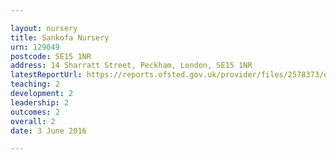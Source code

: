 ```yaml
---

layout: nursery
title: Sankofa Nursery
urn: 129049
postcode: SE15 1NR
address: 14 Sharratt Street, Peckham, London, SE15 1NR
latestReportUrl: https://reports.ofsted.gov.uk/provider/files/2578373/urn/129049.pdf
teaching: 2
development: 2
leadership: 2
outcomes: 2
overall: 2
date: 3 June 2016

---
```

